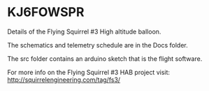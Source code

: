 # KJ6FOWSPR
Details of the Flying Squirrel #3 High altitude balloon.

The schematics and telemetry schedule are in the Docs folder.

The src folder contains an arduino sketch that is the flight software.

For more info on the Flying Squirrel #3 HAB project visit:
http://squirrelengineering.com/tag/fs3/

